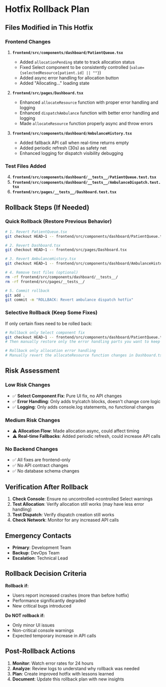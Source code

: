 # Hotfix Rollback Plan

## Files Modified in This Hotfix

### Frontend Changes
1. **`frontend/src/components/dashboard/PatientQueue.tsx`**
   - Added `allocationPending` state to track allocation status
   - Fixed Select component to be consistently controlled (`value={selectedResource[patient.id] || ""}`)
   - Added async error handling for allocation button
   - Added "Allocating..." loading state

2. **`frontend/src/pages/Dashboard.tsx`**
   - Enhanced `allocateResource` function with proper error handling and logging
   - Enhanced `dispatchAmbulance` function with better error handling and logging
   - Made `allocateResource` function properly async and throw errors

3. **`frontend/src/components/dashboard/AmbulanceHistory.tsx`**
   - Added fallback API call when real-time returns empty
   - Added periodic refresh (30s) as safety net
   - Enhanced logging for dispatch visibility debugging

### Test Files Added
4. **`frontend/src/components/dashboard/__tests__/PatientQueue.test.tsx`**
5. **`frontend/src/components/dashboard/__tests__/AmbulanceDispatch.test.tsx`**
6. **`frontend/src/pages/__tests__/Dashboard.test.tsx`**

## Rollback Steps (If Needed)

### Quick Rollback (Restore Previous Behavior)
```bash
# 1. Revert PatientQueue.tsx
git checkout HEAD~1 -- frontend/src/components/dashboard/PatientQueue.tsx

# 2. Revert Dashboard.tsx
git checkout HEAD~1 -- frontend/src/pages/Dashboard.tsx

# 3. Revert AmbulanceHistory.tsx
git checkout HEAD~1 -- frontend/src/components/dashboard/AmbulanceHistory.tsx

# 4. Remove test files (optional)
rm -rf frontend/src/components/dashboard/__tests__/
rm -rf frontend/src/pages/__tests__/

# 5. Commit rollback
git add .
git commit -m "ROLLBACK: Revert ambulance dispatch hotfix"
```

### Selective Rollback (Keep Some Fixes)
If only certain fixes need to be rolled back:

```bash
# Rollback only Select component fix
git checkout HEAD~1 -- frontend/src/components/dashboard/PatientQueue.tsx
# Then manually restore only the error handling parts you want to keep

# Rollback only allocation error handling
# Manually revert the allocateResource function changes in Dashboard.tsx
```

## Risk Assessment

### Low Risk Changes
- ✅ **Select Component Fix**: Pure UI fix, no API changes
- ✅ **Error Handling**: Only adds try/catch blocks, doesn't change core logic
- ✅ **Logging**: Only adds console.log statements, no functional changes

### Medium Risk Changes
- ⚠️ **Allocation Flow**: Made allocation async, could affect timing
- ⚠️ **Real-time Fallbacks**: Added periodic refresh, could increase API calls

### No Backend Changes
- ✅ All fixes are frontend-only
- ✅ No API contract changes
- ✅ No database schema changes

## Verification After Rollback

1. **Check Console**: Ensure no uncontrolled→controlled Select warnings
2. **Test Allocation**: Verify allocation still works (may have less error handling)
3. **Test Dispatch**: Verify dispatch creation still works
4. **Check Network**: Monitor for any increased API calls

## Emergency Contacts
- **Primary**: Development Team
- **Backup**: DevOps Team
- **Escalation**: Technical Lead

## Rollback Decision Criteria

**Rollback if:**
- Users report increased crashes (more than before hotfix)
- Performance significantly degraded
- New critical bugs introduced

**Do NOT rollback if:**
- Only minor UI issues
- Non-critical console warnings
- Expected temporary increase in API calls

## Post-Rollback Actions

1. **Monitor**: Watch error rates for 24 hours
2. **Analyze**: Review logs to understand why rollback was needed
3. **Plan**: Create improved hotfix with lessons learned
4. **Document**: Update this rollback plan with new insights
